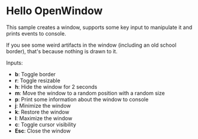 # Hello OpenWindow

This sample creates a window, supports some key input to manipulate it and prints events to console.

If you see some weird artifacts in the window (including an old school border),
that's because nothing is drawn to it.

Inputs:

- **b**: Toggle border
- **r**: Toggle resizable
- **h**: Hide the window for 2 seconds
- **m**: Move the window to a random position with a random size
- **p**: Print some information about the window to console
- **j**: Minimize the window
- **k**: Restore the window
- **l**: Maximize the window
- **c**: Toggle cursor visibility
- **Esc**: Close the window

